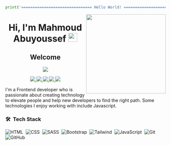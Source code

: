 ```py
print('=============================== Hello World! ===================================');
```
<img width="250" align="right" src="https://c.tenor.com/_DOBjnGspYAAAAAM/code-coding.gif">
<h1 align="center">
    Hi, I'm Mahmoud Abuyoussef
  <img src="https://media.giphy.com/media/hvRJCLFzcasrR4ia7z/giphy.gif" width="28">
</h1>
<h2 align="center">Welcome</h2>

<p align="center">
  <a href="https://github.com/DenverCoder1/readme-typing-svg">
      <img src="https://readme-typing-svg.herokuapp.com/?lines=Front-end%20web%20developer;Always%20learning%20new%20things&font=Fira%20Code&center=true&width=440&height=45&color=f75c7e&vCenter=true&size=22">
    </a>
</p> 
<p align="center">
    <a href="https://www.linkedin.com/in/mahmoudabuyoussef/">
        <img src="https://img.shields.io/badge/linkedin-%230177B5?style=flat&logo=linkedin&logoColor=white"/>
    </a>
    <a href="https://twitter.com/MahmoudSaeedMSA">
        <img src="https://img.shields.io/badge/twitter-%230177B5?style=flat&logo=twitter&logoColor=white"/>
    </a>
    <a href="https://www.facebook.com/Mahmoud.MahmoudAbuyoussef">
        <img src="https://img.shields.io/badge/facebok-%230177B5?style=flat&logo=facebook&logoColor=white"/>
    </a>
    <a href="https://www.instagram.com/mahmoud_abuyoussef/">
        <img src="https://img.shields.io/badge/instagram-%23E4415F?style=flat&logo=instagram&logoColor=white"/>
    </a>
    <a href="https://mahmoudabuyoussef.netlify.app/">
        <img src="https://img.shields.io/badge/WebSite-%eee?style=flat&logo=w3&logoColor=white"/>
    </a>
</p>

<p>
    I'm a Frontend developer who is passionate about creating technology to elevate people and help new developers to find the right path. Some technologies I enjoy working with include Javascript.
</p>

### 🛠 &nbsp;Tech Stack
![HTML](https://img.shields.io/badge/-HTML-05122A?style=flat&logo=HTML5)&nbsp;
![CSS](https://img.shields.io/badge/-CSS-05122A?style=flat&logo=CSS3&logoColor=1572B6)&nbsp;
![SASS](https://img.shields.io/badge/-SASS-05122A?style=flat&logo=SASS&logoColor=1572B6)&nbsp;
![Bootstrap](https://img.shields.io/badge/-Bootstrap-05122A?style=flat&logo=bootstrap&logoColor=563D7C)&nbsp;
![Tailwind](https://img.shields.io/badge/-Tailwind-05122A?style=flat&logo=Tailwindcss&logoColor=1572B6)&nbsp;
![JavaScript](https://img.shields.io/badge/-JavaScript-05122A?style=flat&logo=javascript)&nbsp;
![Git](https://img.shields.io/badge/-Git-05122A?style=flat&logo=git)&nbsp;
![GitHub](https://img.shields.io/badge/-GitHub-05122A?style=flat&logo=github)&nbsp;
